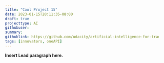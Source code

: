 ```yaml
---
title: "Cool Project 15"
date: 2023-01-15T20:11:35-08:00
draft: true
projecttype: AI
githubuser:
summary: 
githublink: https://github.com/udacity/artificial-intelligence-for-trading
tags: [innovators, oneAPI]
---
```


**Insert Lead paragraph here.**

